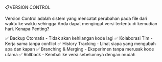📋VERSION CONTROL

Version Control adalah sistem yang mencatat perubahan pada file dari waktu ke waktu sehingga Anda dapat mengingat versi tertentu di kemudian hari. Kenapa Penting?

✅ Backup Otomatis - Tidak akan kehilangan kode lagi
✅ Kolaborasi Tim - Kerja sama tanpa conflict
✅ History Tracking - Lihat siapa yang mengubah apa dan kapan
✅ Branching & Merging - Eksperimen tanpa merusak kode utama
✅ Rollback - Kembali ke versi sebelumnya dengan mudah 
